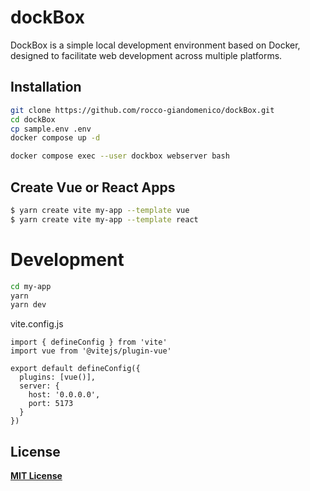 # dockBox
DockBox is a simple local development environment based on Docker, designed to facilitate web development across multiple platforms.

<!-- ----------------------------------------------------------------------- -->

## Installation
```bash
git clone https://github.com/rocco-giandomenico/dockBox.git
cd dockBox
cp sample.env .env
docker compose up -d
```

```bash
docker compose exec --user dockbox webserver bash
```

<!-- ----------------------------------------------------------------------- -->

## Create Vue or React Apps
```bash
$ yarn create vite my-app --template vue
$ yarn create vite my-app --template react
```
# Development
```bash
cd my-app
yarn
yarn dev
```
vite.config.js
```
import { defineConfig } from 'vite'
import vue from '@vitejs/plugin-vue'

export default defineConfig({
  plugins: [vue()],
  server: {
    host: '0.0.0.0',
    port: 5173
  }
})
```



<!-- ----------------------------------------------------------------------- -->

## License

**[MIT License](LICENSE)**